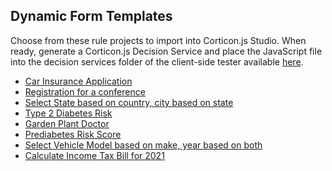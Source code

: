 ## Dynamic Form Templates
Choose from these rule projects to import into Corticon.js Studio. When ready, generate a Corticon.js Decision Service and place the JavaScript file into the decision services folder of the client-side tester available [here](https://github.com/corticon/corticon.js-samples/tree/master/DynamicForms/CSC). 
* [Car Insurance Application](https://corticon.github.io/templates/#/form-templates/Car-Insurance/README.md)
* [Registration for a conference](https://corticon.github.io/templates/#/form-templates/Conference-Registration/README.md)
* [Select State based on country, city based on state](https://corticon.github.io/templates/#/form-templates/Country-State-City-Selector/README.md)
* [Type 2 Diabetes Risk](https://corticon.github.io/templates/#/form-templates/Diabetes-Risk-Score-(Type-2)/README.md)
* [Garden Plant Doctor](https://corticon.github.io/templates/#/form-templates/Plant-Clinic/README.md)
* [Prediabetes Risk Score](https://corticon.github.io/templates/#/form-templates/Prediabetes-Risk-Score/README.md)
* [Select Vehicle Model based on make, year based on both](https://corticon.github.io/templates/#/form-templates/Select-Vehicle-Model-Make-Year/README.md)
* [Calculate Income Tax Bill for 2021](https://corticon.github.io/templates/#/form-templates/US-2021-Income-Tax-Calculator/README.md)
